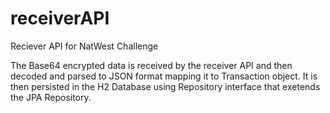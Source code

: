 # receiverAPI
 Reciever API for NatWest Challenge


The Base64 encrypted data is received by the receiver API and then decoded and parsed to JSON format mapping it to Transaction object. It is then persisted in the H2 Database using Repository interface that exetends the JPA Repository. 
